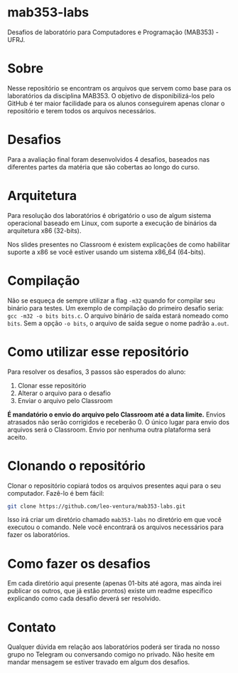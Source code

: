 # mab353-labs
Desafios de laboratório para Computadores e Programação (MAB353) - UFRJ.

# Sobre
Nesse repositório se encontram os arquivos que servem como base para os laboratórios da disciplina MAB353. O objetivo de disponibilizá-los pelo GitHub é ter maior facilidade para os alunos conseguirem apenas clonar o repositório e terem todos os arquivos necessários. 

# Desafios
Para a avaliação final foram desenvolvidos 4 desafios, baseados nas diferentes partes da matéria que são cobertas ao longo do curso.

# Arquitetura
Para resolução dos laboratórios é obrigatório o uso de algum sistema operacional baseado em Linux, com suporte a execução de binários da arquitetura x86 (32-bits).

Nos slides presentes no Classroom é existem explicações de como habilitar suporte a x86 se você estiver usando um sistema x86_64 (64-bits).

# Compilação
Não se esqueça de sempre utilizar a flag `-m32` quando for compilar seu binário para testes. Um exemplo de compilação do primeiro desafio seria: `gcc -m32 -o bits bits.c`. O arquivo binário de saída estará nomeado como `bits`. Sem a opção `-o bits`, o arquivo de saída segue o nome padrão `a.out`.

# Como utilizar esse repositório
Para resolver os desafios, 3 passos são esperados do aluno:
1. Clonar esse repositório
2. Alterar o arquivo para o desafio
3. Enviar o arquivo pelo Classroom

**É mandatório o envio do arquivo pelo Classroom até a data limite.** Envios atrasados não serão corrigidos e receberão 0. O único lugar para envio dos arquivos será o Classroom. Envio por nenhuma outra plataforma será aceito.

# Clonando o repositório
Clonar o repositório copiará todos os arquivos presentes aqui para o seu computador. Fazê-lo é bem fácil:
```bash
git clone https://github.com/leo-ventura/mab353-labs.git
```

Isso irá criar um diretório chamado `mab353-labs` no diretório em que você executou o comando.
Nele você encontrará os arquivos necessários para fazer os laboratórios.

# Como fazer os desafios
Em cada diretório aqui presente (apenas 01-bits até agora, mas ainda irei publicar os outros, que já estão prontos) existe um readme específico explicando como cada desafio deverá ser resolvido.

# Contato
Qualquer dúvida em relação aos laboratórios poderá ser tirada no nosso grupo no Telegram ou conversando comigo no privado. Não hesite em mandar mensagem se estiver travado em algum dos desafios.